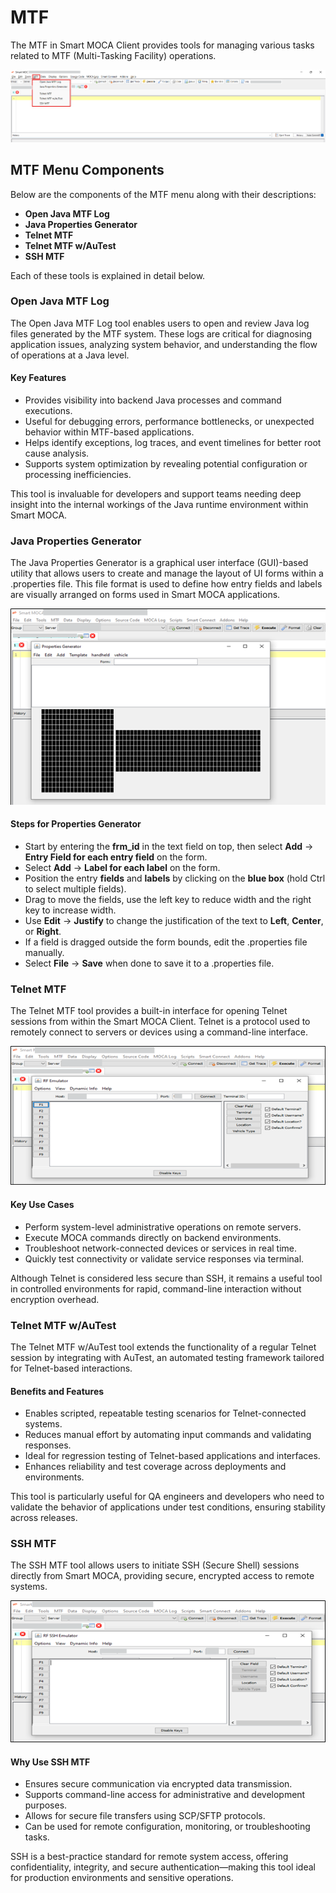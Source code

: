 # MTF

The MTF in Smart MOCA Client provides tools for managing various tasks related to MTF (Multi-Tasking Facility) operations. 

![Wizard_1](./.attachments/mtf_1.png)

## MTF Menu Components

Below are the components of the MTF menu along with their descriptions:
- **Open Java MTF Log**
- **Java Properties Generator**
- **Telnet MTF**
- **Telnet MTF w/AuTest**
- **SSH MTF**

Each of these tools is explained in detail below.

### Open Java MTF Log

The Open Java MTF Log tool enables users to open and review Java log files generated by the MTF system. These logs are critical for diagnosing application issues, analyzing system behavior, and understanding the flow of operations at a Java level.

#### Key Features

- Provides visibility into backend Java processes and command executions.
- Useful for debugging errors, performance bottlenecks, or unexpected behavior within MTF-based applications.
- Helps identify exceptions, log traces, and event timelines for better root cause analysis.
- Supports system optimization by revealing potential configuration or processing inefficiencies.

This tool is invaluable for developers and support teams needing deep insight into the internal workings of the Java runtime environment within Smart MOCA.

### Java Properties Generator

The Java Properties Generator is a graphical user interface (GUI)-based utility that allows users to create and manage the layout of UI forms within a .properties file. This file format is used to define how entry fields and labels are visually arranged on forms used in Smart MOCA applications.

![Wizard_1](./.attachments/mtf_2.png)


#### Steps for Properties Generator

- Start by entering the **frm_id** in the text field on top, then select **Add** -> **Entry Field for each entry field** on the form.
- Select **Add** -> **Label for each label** on the form.
- Position the entry **fields** and **labels** by clicking on the **blue box** (hold Ctrl to select multiple fields).
- Drag to move the fields, use the left key to reduce width and the right key to increase width.
- Use **Edit** -> **Justify** to change the justification of the text to **Left**, **Center**, or **Right**.
- If a field is dragged outside the form bounds, edit the .properties file manually.
- Select **File** -> **Save** when done to save it to a .properties file.

### Telnet MTF

The Telnet MTF tool provides a built-in interface for opening Telnet sessions from within the Smart MOCA Client. Telnet is a protocol used to remotely connect to servers or devices using a command-line interface.

![Wizard_1](./.attachments/mtf_3.png)

#### Key Use Cases

- Perform system-level administrative operations on remote servers.
- Execute MOCA commands directly on backend environments.
- Troubleshoot network-connected devices or services in real time.
- Quickly test connectivity or validate service responses via terminal.

Although Telnet is considered less secure than SSH, it remains a useful tool in controlled environments for rapid, command-line interaction without encryption overhead.

### Telnet MTF w/AuTest

The Telnet MTF w/AuTest tool extends the functionality of a regular Telnet session by integrating with AuTest, an automated testing framework tailored for Telnet-based interactions.

#### Benefits and Features

- Enables scripted, repeatable testing scenarios for Telnet-connected systems.
- Reduces manual effort by automating input commands and validating responses.
- Ideal for regression testing of Telnet-based applications and interfaces.
- Enhances reliability and test coverage across deployments and environments.

This tool is particularly useful for QA engineers and developers who need to validate the behavior of applications under test conditions, ensuring stability across releases.

### SSH MTF

The SSH MTF tool allows users to initiate SSH (Secure Shell) sessions directly from Smart MOCA, providing secure, encrypted access to remote systems.

![Wizard_1](./.attachments/mtf_4.png)

#### Why Use SSH MTF

- Ensures secure communication via encrypted data transmission.
- Supports command-line access for administrative and development purposes.
- Allows for secure file transfers using SCP/SFTP protocols.
- Can be used for remote configuration, monitoring, or troubleshooting tasks.

SSH is a best-practice standard for remote system access, offering confidentiality, integrity, and secure authentication—making this tool ideal for production environments and sensitive operations.

